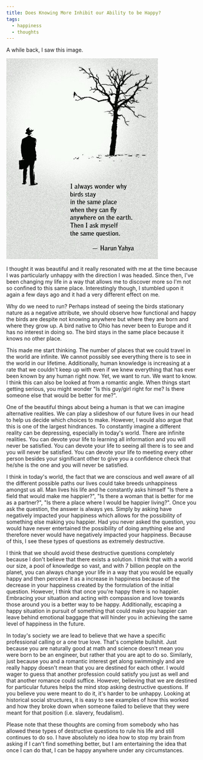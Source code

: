 ```yaml
---
title: Does Knowing More Inhibit our Ability to be Happy?
tags:
  - happiness
  - thoughts
---
```

A while back, I saw this image.

![Harun Yahya](/img/yahya_quote.jpeg "Why aren't you flying?")

I thought it was beautiful and it really resonated with me at the time because I was particularly unhappy with the direction I was headed. Since then, I've been changing my life in a way that allows me to discover more so I'm not so confined to this same place. Interestingly though, I stumbled upon it again a few days ago and it had a very different effect on me.

Why do we need to run? Perhaps instead of seeing the birds stationary nature as a negative attribute, we should observe how functional and happy the birds are despite not knowing anywhere but where they are born and where they grow up. A bird native to Ohio has never been to Europe and it has no interest in doing so. The bird stays in the same place because it knows no other place.

This made me start thinking. The number of places that we could travel in the world are infinite. We cannot possibly see everything there is to see in the world in our lifetime. Additionally, human knowledge is increasing at a rate that we couldn't keep up with even if we knew everything that has ever been known by any human right now. Yet, we want to run. We want to know. I think this can also be looked at from a romantic angle. When things start getting serious, you might wonder "Is this guy/girl right for me? Is there someone else that would be better for me?".

One of the beautiful things about being a human is that we can imagine alternative realities. We can play a slideshow of our future lives in our head to help us decide which choices to make. However, I would also argue that this is one of the largest hindrances. To constantly imagine a different reality can be depressing, especially in today's world. There are infinite realities. You can devote your life to learning all information and you will never be satisfied. You can devote your life to seeing all there is to see and you will never be satisfied. You can devote your life to meeting every other person besides your significant other to give you a confidence check that he/she is the one and you will never be satisfied.

I think in today's world, the fact that we are conscious and well aware of all the different possible paths our lives could take breeds unhappiness amongst us all. Man lives his life and he constantly asks himself "Is there a field that would make me happier?", "Is there a woman that is better for me as a partner?", "Is there a place where I would be happier living?". Once you ask the question, the answer is always yes. Simply by asking have negatively impacted your happiness which allows for the possibility of something else making you happier. Had you never asked the question, you would have never entertained the possibility of doing anything else and therefore never would have negatively impacted your happiness. Because of this, I see these types of questions as extremely destructive.

I think that we should avoid these destructive questions completely because I don't believe that there exists a solution. I think that with a world our size, a pool of knowledge so vast, and with 7 billion people on the planet, you can always change your life in a way that you would be equally happy and then perceive it as a increase in happiness because of the decrease in your happiness created by the formulation of the initial question. However, I think that once you're happy there is no happier. Embracing your situation and acting with compassion and love towards those around you is a better way to be happy. Additionally, escaping a happy situation in pursuit of something that could make you happier can leave behind emotional baggage that will hinder you in achieving the same level of happiness in the future.

In today's society we are lead to believe that we have a specific professional calling or a one true love. That's complete bullshit. Just because you are naturally good at math and science doesn't mean you were born to be an engineer, but rather that you are apt to do so. Similarly, just because you and a romantic interest get along swimmingly and are really happy doesn't mean that you are destined for each other. I would wager to guess that another profession could satisfy you just as well and that another romance could suffice. However, believing that we are destined for particular futures helps the mind stop asking destructive questions. If you believe you were meant to do it, it's harder to be unhappy. Looking at historical social structures, it is easy to see examples of how this worked and how they broke down when someone failed to believe that they were meant for that position (i.e. slavery, feudalism).

Please note that these thoughts are coming from somebody who has allowed these types of destructive questions to rule his life and still continues to do so. I have absolutely no idea how to stop my brain from asking if I can't find something better, but I am entertaining the idea that once I can do that, I can be happy anywhere under any circumstances.
